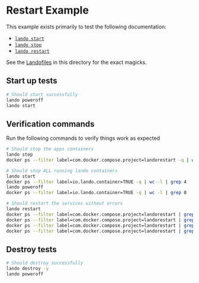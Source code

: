 # Restart Example

This example exists primarily to test the following documentation:

* [`lando start`](https://docs.lando.dev/cli/start.html)
* [`lando stop`](https://docs.lando.dev/cli/stop.html)
* [`lando restart`](https://docs.lando.dev/cli/restart.html)

See the [Landofiles](https://docs.lando.dev/config/lando.html) in this directory for the exact magicks.

## Start up tests

```bash
# Should start successfully
lando poweroff
lando start
```

## Verification commands

Run the following commands to verify things work as expected

```bash
# Should stop the apps containers
lando stop
docker ps --filter label=com.docker.compose.project=landorestart -q | wc -l | grep 0

# Should stop ALL running lando containers
lando start
docker ps --filter label=io.lando.container=TRUE -q | wc -l | grep 4
lando poweroff
docker ps --filter label=io.lando.container=TRUE -q | wc -l | grep 0

# Should restart the services without errors
lando restart
docker ps --filter label=com.docker.compose.project=landorestart | grep landorestart_web_1
docker ps --filter label=com.docker.compose.project=landorestart | grep landorestart_web2_1
docker ps --filter label=com.docker.compose.project=landorestart | grep landorestart_web3_1
docker ps --filter label=com.docker.compose.project=landorestart | grep landorestart_web4_1
```

## Destroy tests

```bash
# Should destroy successfully
lando destroy -y
lando poweroff
```

